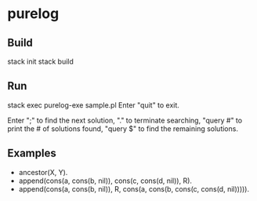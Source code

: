 # purelog
## Build
stack init
stack build
## Run
stack exec purelog-exe sample.pl
Enter "quit" to exit.

Enter   ";" to find the next solution,
        "." to terminate searching,
        "query #" to print the # of solutions found,
        "query $" to find the remaining solutions.
## Examples
* ancestor(X, Y).
* append(cons(a, cons(b, nil)), cons(c, cons(d, nil)), R).
* append(cons(a, cons(b, nil)), R, cons(a, cons(b, cons(c, cons(d, nil))))).

